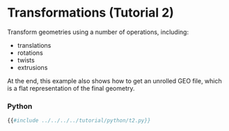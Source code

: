 # Transformations (Tutorial 2)

Transform geometries using a number of operations, including: 
- translations
- rotations
- twists
- extrusions

At the end, this example also shows how to get an unrolled GEO file, which is a 
flat representation of the final geometry. 

### Python
```python
{{#include ../../../../tutorial/python/t2.py}}
```
